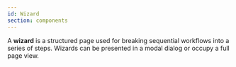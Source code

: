 ```yaml
---
id: Wizard
section: components
---
```

A **wizard** is a structured page used for breaking sequential workflows into a series of steps. Wizards can be presented in a modal dialog or occupy a full page view.
